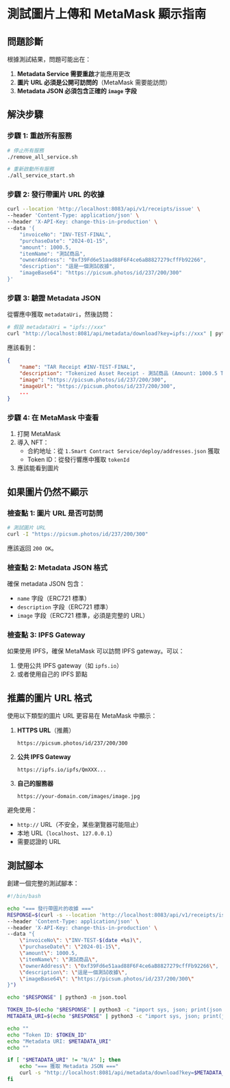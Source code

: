 # 測試圖片上傳和 MetaMask 顯示指南

## 問題診斷

根據測試結果，問題可能出在：

1. **Metadata Service 需要重啟**才能應用更改
2. **圖片 URL 必須是公開可訪問的**（MetaMask 需要能訪問）
3. **Metadata JSON 必須包含正確的 `image` 字段**

## 解決步驟

### 步驟 1: 重啟所有服務

```bash
# 停止所有服務
./remove_all_service.sh

# 重新啟動所有服務
./all_service_start.sh
```

### 步驟 2: 發行帶圖片 URL 的收據

```bash
curl --location 'http://localhost:8083/api/v1/receipts/issue' \
--header 'Content-Type: application/json' \
--header 'X-API-Key: change-this-in-production' \
--data '{
    "invoiceNo": "INV-TEST-FINAL",
    "purchaseDate": "2024-01-15",
    "amount": 1000.5,
    "itemName": "測試商品",
    "ownerAddress": "0xf39Fd6e51aad88F6F4ce6aB8827279cffFb92266",
    "description": "這是一個測試收據",
    "imageBase64": "https://picsum.photos/id/237/200/300"
}'
```

### 步驟 3: 驗證 Metadata JSON

從響應中獲取 `metadataUri`，然後訪問：

```bash
# 假設 metadataUri = "ipfs://xxx"
curl "http://localhost:8081/api/metadata/download?key=ipfs://xxx" | python3 -m json.tool
```

應該看到：

```json
{
    "name": "TAR Receipt #INV-TEST-FINAL",
    "description": "Tokenized Asset Receipt - 測試商品 (Amount: 1000.5 TWD, Date: 2024-01-15)",
    "image": "https://picsum.photos/id/237/200/300",
    "imageUrl": "https://picsum.photos/id/237/200/300",
    ...
}
```

### 步驟 4: 在 MetaMask 中查看

1. 打開 MetaMask
2. 導入 NFT：
   - 合約地址：從 `1.Smart Contract Service/deploy/addresses.json` 獲取
   - Token ID：從發行響應中獲取 `tokenId`
3. 應該能看到圖片

## 如果圖片仍然不顯示

### 檢查點 1: 圖片 URL 是否可訪問

```bash
# 測試圖片 URL
curl -I "https://picsum.photos/id/237/200/300"
```

應該返回 `200 OK`。

### 檢查點 2: Metadata JSON 格式

確保 metadata JSON 包含：

- `name` 字段（ERC721 標準）
- `description` 字段（ERC721 標準）
- `image` 字段（ERC721 標準，必須是完整的 URL）

### 檢查點 3: IPFS Gateway

如果使用 IPFS，確保 MetaMask 可以訪問 IPFS gateway。可以：

1. 使用公共 IPFS gateway（如 `ipfs.io`）
2. 或者使用自己的 IPFS 節點

## 推薦的圖片 URL 格式

使用以下類型的圖片 URL 更容易在 MetaMask 中顯示：

1. **HTTPS URL**（推薦）

   ```
   https://picsum.photos/id/237/200/300
   ```

2. **公共 IPFS Gateway**

   ```
   https://ipfs.io/ipfs/QmXXX...
   ```

3. **自己的服務器**
   ```
   https://your-domain.com/images/image.jpg
   ```

避免使用：

- `http://` URL（不安全，某些瀏覽器可能阻止）
- 本地 URL（`localhost`、`127.0.0.1`）
- 需要認證的 URL

## 測試腳本

創建一個完整的測試腳本：

```bash
#!/bin/bash

echo "=== 發行帶圖片的收據 ==="
RESPONSE=$(curl -s --location 'http://localhost:8083/api/v1/receipts/issue' \
--header 'Content-Type: application/json' \
--header 'X-API-Key: change-this-in-production' \
--data "{
    \"invoiceNo\": \"INV-TEST-$(date +%s)\",
    \"purchaseDate\": \"2024-01-15\",
    \"amount\": 1000.5,
    \"itemName\": \"測試商品\",
    \"ownerAddress\": \"0xf39Fd6e51aad88F6F4ce6aB8827279cffFb92266\",
    \"description\": \"這是一個測試收據\",
    \"imageBase64\": \"https://picsum.photos/id/237/200/300\"
}")

echo "$RESPONSE" | python3 -m json.tool

TOKEN_ID=$(echo "$RESPONSE" | python3 -c "import sys, json; print(json.load(sys.stdin).get('tokenId', 'N/A'))" 2>/dev/null)
METADATA_URI=$(echo "$RESPONSE" | python3 -c "import sys, json; print(json.load(sys.stdin).get('metadataUri', 'N/A'))" 2>/dev/null)

echo ""
echo "Token ID: $TOKEN_ID"
echo "Metadata URI: $METADATA_URI"
echo ""

if [ "$METADATA_URI" != "N/A" ]; then
    echo "=== 獲取 Metadata JSON ==="
    curl -s "http://localhost:8081/api/metadata/download?key=$METADATA_URI" | python3 -m json.tool | grep -E "name|description|image|imageUrl"
fi
```
